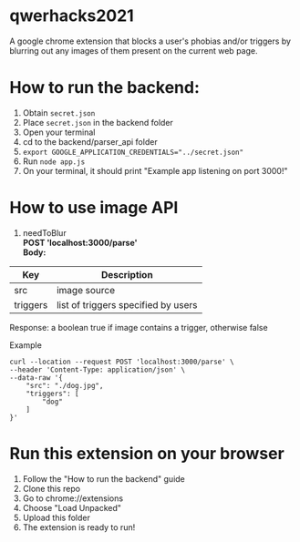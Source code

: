 # qwerhacks2021
A google chrome extension that blocks a user's phobias and/or triggers by blurring out any images of them present on the current web page.

# How to run the backend:
1. Obtain `secret.json`
2. Place `secret.json` in the backend folder
3. Open your terminal
4. cd to the backend/parser_api folder
5. `export GOOGLE_APPLICATION_CREDENTIALS="../secret.json"`
6. Run `node app.js`
7. On your terminal, it should print "Example app listening on port 3000!"

# How to use image API

1. needToBlur  
**POST 'localhost:3000/parse'**  
**Body:**  

| Key      | Description |
| ----------- | ----------- |
| src      | image source       |
| triggers   | list of triggers specified by users         |


Response: a boolean true if image contains a trigger, otherwise false

Example
```
curl --location --request POST 'localhost:3000/parse' \
--header 'Content-Type: application/json' \
--data-raw '{
    "src": "./dog.jpg",
    "triggers": [
        "dog"
    ]
}'
```

# Run this extension on your browser
1. Follow the "How to run the backend" guide 
2. Clone this repo
3. Go to chrome://extensions
4. Choose "Load Unpacked"
5. Upload this folder
6. The extension is ready to run!

